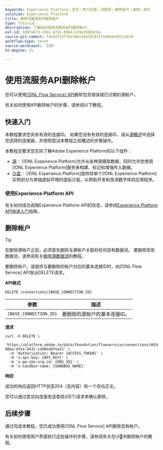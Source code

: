 ```yaml
---
keywords: Experience Platform；主页；热门主题；流服务；删除帐户；删除；API
solution: Experience Platform
title: 使用流服务API删除帐户
type: Tutorial
description: 了解如何使用流服务API删除帐户。
exl-id: 3d07ab7d-c012-472e-8db4-b19e3936dcba
source-git-commit: fded2f25f76e396cd49702431fa40e8e4521ebf8
workflow-type: tm+mt
source-wordcount: '339'
ht-degree: 2%

---
```


# 使用流服务API删除帐户

您可以使用[[!DNL Flow Service] API](https://www.adobe.io/experience-platform-apis/references/flow-service/)删除包含错误或已过期的源帐户。

有关如何使用API删除帐户的步骤，请参阅以下教程。

## 快速入门

本教程要求您具有有效的连接ID。 如果您没有有效的连接ID，请从[源概述](../../home.md)中选择您选择的连接器，并按照尝试本教程之前概述的步骤操作。

本教程还要求您实际了解Adobe Experience Platform的以下组件：

* [源](../../home.md)： [!DNL Experience Platform]允许从各种源摄取数据，同时允许您使用[!DNL Experience Platform]服务来构建、标记和增强传入数据。
* [沙盒](../../../sandboxes/home.md)： [!DNL Experience Platform]提供将单个[!DNL Experience Platform]实例划分为单独虚拟环境的虚拟沙盒，以帮助开发和改进数字体验应用程序。

### 使用Experience Platform API

有关如何成功调用Experience Platform API的信息，请参阅[Experience Platform API快速入门](../../../landing/api-guide.md)指南。

## 删除帐户

>[!TIP]
>
>在删除源帐户之前，必须首先删除与源帐户关联的任何现有数据流。 要删除现有数据流，请参阅有关[删除源数据流](./delete-dataflows.md)的教程。

要删除帐户，请提供与要删除的帐户对应的基本连接ID时，向[!DNL Flow Service] API发出DELETE请求。

**API格式**

```http
DELETE /connections/{BASE_CONNECTION_ID}
```

| 参数 | 描述 |
| --- | --- |
| `{BASE_CONNECTION_ID}` | 要删除的源帐户的基本连接ID。 |

**请求**

```shell
curl -X DELETE \
  'https://platform.adobe.io/data/foundation/flowservice/connections/dd3631cd-d0ea-4fea-b631-cdd0ea6fea21' \
  -H 'Authorization: Bearer {ACCESS_TOKEN}' \
  -H 'x-api-key: {API_KEY}' \
  -H 'x-gw-ims-org-id: {ORG_ID}' \
  -H 'x-sandbox-name: {SANDBOX_NAME}'
```

**响应**

成功的响应返回HTTP状态204（无内容）和一个空白正文。

您可以通过尝试向连接发送查找(GET)请求来确认删除。

## 后续步骤

通过完成本教程，您已成功使用[!DNL Flow Service] API删除现有帐户。

有关如何使用用户界面执行这些操作的步骤，请参阅有关在UI[&#128279;](../../tutorials/ui/delete-accounts.md)中删除帐户的教程。
